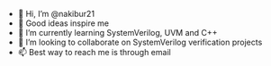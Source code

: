 - 👋 Hi, I’m @nakibur21
- 👀 Good ideas inspire me
- 🌱 I’m currently learning SystemVerilog, UVM and C++
- 💞️ I’m looking to collaborate on SystemVerilog verification projects
- 📫 Best way to reach me is through email

<!---
nakibur21/nakibur21 is a ✨ special ✨ repository because its `README.md` (this file) appears on your GitHub profile.
You can click the Preview link to take a look at your changes.
--->
